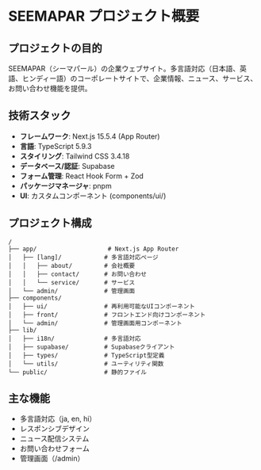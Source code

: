 # SEEMAPAR プロジェクト概要

## プロジェクトの目的
SEEMAPAR（シーマパール）の企業ウェブサイト。多言語対応（日本語、英語、ヒンディー語）のコーポレートサイトで、企業情報、ニュース、サービス、お問い合わせ機能を提供。

## 技術スタック
- **フレームワーク**: Next.js 15.5.4 (App Router)
- **言語**: TypeScript 5.9.3
- **スタイリング**: Tailwind CSS 3.4.18
- **データベース/認証**: Supabase
- **フォーム管理**: React Hook Form + Zod
- **パッケージマネージャ**: pnpm
- **UI**: カスタムコンポーネント (components/ui/)

## プロジェクト構成
```
/
├── app/                    # Next.js App Router
│   ├── [lang]/            # 多言語対応ページ
│   │   ├── about/         # 会社概要
│   │   ├── contact/       # お問い合わせ
│   │   └── service/       # サービス
│   └── admin/             # 管理画面
├── components/            
│   ├── ui/                # 再利用可能なUIコンポーネント
│   ├── front/             # フロントエンド向けコンポーネント
│   └── admin/             # 管理画面用コンポーネント
├── lib/                   
│   ├── i18n/              # 多言語対応
│   ├── supabase/          # Supabaseクライアント
│   ├── types/             # TypeScript型定義
│   └── utils/             # ユーティリティ関数
└── public/                # 静的ファイル
```

## 主な機能
- 多言語対応（ja, en, hi）
- レスポンシブデザイン
- ニュース配信システム
- お問い合わせフォーム
- 管理画面（/admin）